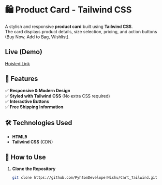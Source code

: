 # 🛍️ Product Card - Tailwind CSS  

A stylish and responsive **product card** built using **Tailwind CSS**.  
The card displays product details, size selection, pricing, and action buttons (Buy Now, Add to Bag, Wishlist).  

## Live (Demo)
[Hoisted Link](https://pyhtondevelopernishu.github.io/Cart_Tailwind/)

## 🚀 Features  

✅ **Responsive & Modern Design**  
✅ **Styled with Tailwind CSS** (No extra CSS required)  
✅ **Interactive Buttons**  
✅ **Free Shipping Information**  



## 🛠️ Technologies Used  

- **HTML5**  
- **Tailwind CSS** (CDN)  

## 📌 How to Use  

1. **Clone the Repository**  
   ```bash
   git clone https://github.com/PyhtonDeveloperNishu/Cart_Tailwind.git
